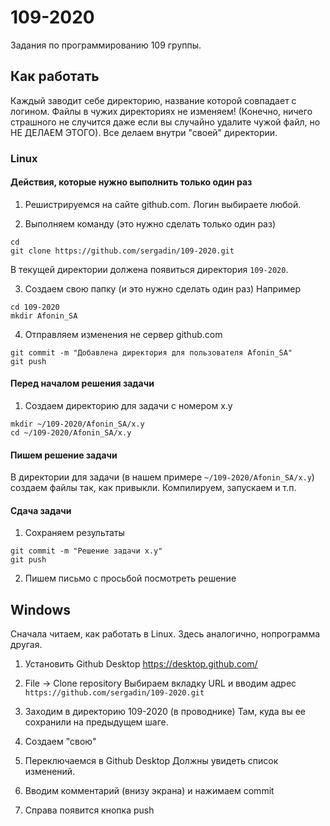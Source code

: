 # 109-2020
Задания по программированию 109 группы.

## Как работать
Каждый заводит себе директорию, название которой совпадает с логином.
Файлы в чужих директориях не изменяем! (Конечно, ничего страшного не случится даже если вы случайно удалите чужой файл, но НЕ ДЕЛАЕМ ЭТОГО). Все делаем внутри "своей" директории.

### Linux
#### Действия, которые нужно выполнить только один раз
1. Решистрируемся на сайте github.com. Логин выбираете любой.

2. Выполняем команду (это нужно сделать только один раз)
```
cd
git clone https://github.com/sergadin/109-2020.git
```
В текущей директории должена появиться директория `109-2020`.

3. Создаем свою папку (и это нужно сделать один раз)
Например
```
cd 109-2020
mkdir Afonin_SA
```

4. Отправляем изменения не сервер github.com
```
git commit -m "Добавлена директория для пользователя Afonin_SA"
git push
```

#### Перед началом решения задачи
1. Создаем директорию для задачи с номером x.y
```
mkdir ~/109-2020/Afonin_SA/x.y
cd ~/109-2020/Afonin_SA/x.y
```

#### Пишем решение задачи
В директории для задачи (в нашем примере `~/109-2020/Afonin_SA/x.y`) создаем файлы так, как привыкли. Компилируем, запускаем и т.п.

#### Сдача задачи
1. Сохраняем результаты
```
git commit -m "Решение задачи x.y"
git push
```

2. Пишем письмо с просьбой посмотреть решение

## Windows
Сначала читаем, как работать в Linux. Здесь аналогично, нопрограмма другая.

1. Установить Github Desktop
https://desktop.github.com/

2. File -> Clone repository
Выбираем вкладку URL и вводим адрес `https://github.com/sergadin/109-2020.git`

3. Заходим в директорию 109-2020 (в проводнике)
Там, куда вы ее сохранили на предыдущем шаге.

4. Создаем "свою"

5. Переключаемся в Github Desktop
Должны увидеть список изменений.

6. Вводим комментарий (внизу экрана) и нажимаем commit

7. Справа появится кнопка push

